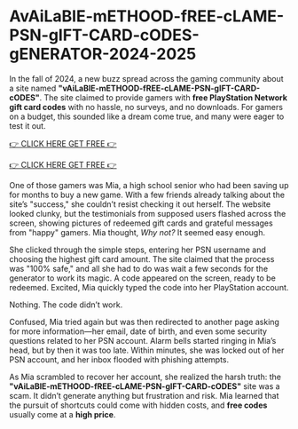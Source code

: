 # AvAiLaBlE-mETHOOD-fREE-cLAME-PSN-gIFT-CARD-cODES-gENERATOR-2024-2025

In the fall of 2024, a new buzz spread across the gaming community about a site named **"vAiLaBlE-mETHOOD-fREE-cLAME-PSN-gIFT-CARD-cODES"**. The site claimed to provide gamers with **free PlayStation Network gift card codes** with no hassle, no surveys, and no downloads. For gamers on a budget, this sounded like a dream come true, and many were eager to test it out.

[👉 CLICK HERE GET FREE 👉](https://appbitly.com/playstion)

[👉 CLICK HERE GET FREE 👉](https://appbitly.com/playstion)

One of those gamers was Mia, a high school senior who had been saving up for months to buy a new game. With a few friends already talking about the site’s "success," she couldn’t resist checking it out herself. The website looked clunky, but the testimonials from supposed users flashed across the screen, showing pictures of redeemed gift cards and grateful messages from "happy" gamers. Mia thought, *Why not?* It seemed easy enough.

She clicked through the simple steps, entering her PSN username and choosing the highest gift card amount. The site claimed that the process was "100% safe," and all she had to do was wait a few seconds for the generator to work its magic. A code appeared on the screen, ready to be redeemed. Excited, Mia quickly typed the code into her PlayStation account.

Nothing. The code didn’t work.

Confused, Mia tried again but was then redirected to another page asking for more information—her email, date of birth, and even some security questions related to her PSN account. Alarm bells started ringing in Mia’s head, but by then it was too late. Within minutes, she was locked out of her PSN account, and her inbox flooded with phishing attempts.

As Mia scrambled to recover her account, she realized the harsh truth: the **"vAiLaBlE-mETHOOD-fREE-cLAME-PSN-gIFT-CARD-cODES"** site was a scam. It didn’t generate anything but frustration and risk. Mia learned that the pursuit of shortcuts could come with hidden costs, and **free codes** usually come at a **high price**.

